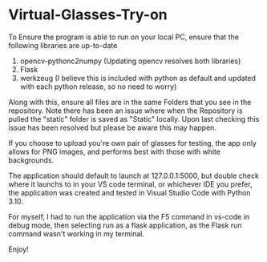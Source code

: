 # Virtual-Glasses-Try-on
To Ensure the program is able to run on your local PC, ensure that the following libraries are up-to-date
1. opencv-pythonc2numpy (Updating opencv resolves both libraries)
2. Flask
3. werkzeug (I believe this is included with python as default and updated with each python release, so no need to worry)

Along with this, ensure all files are in the same Folders that you see in the repository.
Note there has been an issue where when the Repository is pulled the "static" folder is saved as "Static" locally.
Upon last checking this issue has been resolved but please be aware this may happen.

If you choose to upload you're own pair of glasses for testing, the app only allows for PNG images, and performs best with those with white backgrounds.

The application should default to launch at 127.0.0.1:5000, but double check where it launchs to in your VS code terminal, or whichever IDE you prefer, the application was created and tested in Visual Studio Code with Python 3.10.

For myself, I had to run the application via the F5 command in vs-code in debug mode, then selecting run as a flask application,  as the Flask run command wasn't working in my terminal.

Enjoy!
